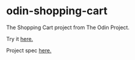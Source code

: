 # odin-shopping-cart

The Shopping Cart project from The Odin Project.

Try it <a href="https://chrissturgeon.github.io/odin-shopping-cart/"> here.</a>

Project spec <a href="https://www.theodinproject.com/lessons/node-path-javascript-shopping-cart"> here.</a>
